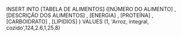 INSERT INTO [TABELA DE ALIMENTOS]
([NÚMERO DO ALIMENTO] ,
[DESCRIÇÃO DOS ALIMENTOS] ,
[ENERGIA] ,
[PROTEÍNA] ,
[CARBOIDRATO]  ,
[LIPIDIOS] ) VALUES (1, 'Arroz, integral, cozido',124,2.6,1,25.8)